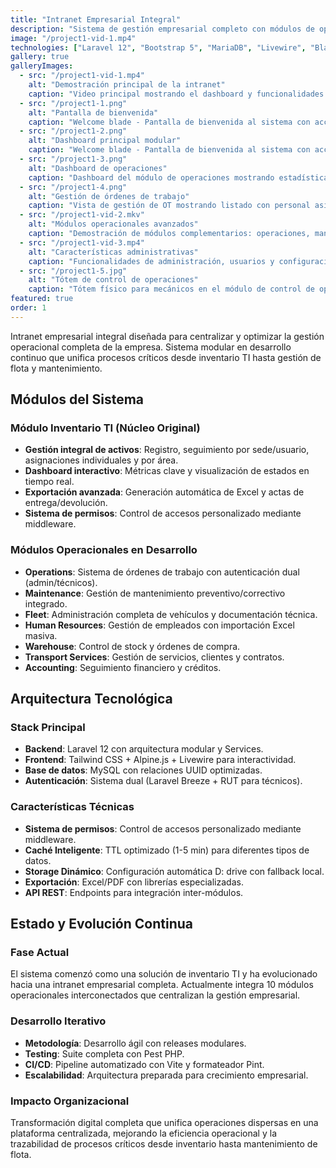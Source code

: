 ```yaml
---
title: "Intranet Empresarial Integral"
description: "Sistema de gestión empresarial completo con módulos de operaciones, mantenimiento, inventario TI, flota y recursos humanos. Proyecto en desarrollo continuo."
image: "/project1-vid-1.mp4"
technologies: ["Laravel 12", "Bootstrap 5", "MariaDB", "Livewire", "Blade"]
gallery: true
galleryImages:
  - src: "/project1-vid-1.mp4"
    alt: "Demostración principal de la intranet"
    caption: "Video principal mostrando el dashboard y funcionalidades core del sistema de inventario TI"
  - src: "/project1-1.png"
    alt: "Pantalla de bienvenida"
    caption: "Welcome blade - Pantalla de bienvenida al sistema con acceso inicial 1"
  - src: "/project1-2.png"
    alt: "Dashboard principal modular"
    caption: "Welcome blade - Pantalla de bienvenida al sistema con acceso inicial 2"
  - src: "/project1-3.png"
    alt: "Dashboard de operaciones"
    caption: "Dashboard del módulo de operaciones mostrando estadísticas de OT, personal técnico activo, OTs del mes y acceso a gestión de OT, checklist y documentación técnica"
  - src: "/project1-4.png"
    alt: "Gestión de órdenes de trabajo"
    caption: "Vista de gestión de OT mostrando listado con personal asignado, vehículo, título, descripción, fechas programadas y leyenda de iconos de tipo, prioridad y estado"
  - src: "/project1-vid-2.mkv"
    alt: "Módulos operacionales avanzados"
    caption: "Demostración de módulos complementarios: operaciones, mantenimiento y gestión de flota"
  - src: "/project1-vid-3.mp4"
    alt: "Características administrativas"
    caption: "Funcionalidades de administración, usuarios y configuración del sistema empresarial"
  - src: "/project1-5.jpg"
    alt: "Tótem de control de operaciones"
    caption: "Tótem físico para mecánicos en el módulo de control de operaciones - interfaz táctil para gestión de OT en terreno"
featured: true
order: 1
---
```


Intranet empresarial integral diseñada para centralizar y optimizar la gestión operacional completa de la empresa. Sistema modular en desarrollo continuo que unifica procesos críticos desde inventario TI hasta gestión de flota y mantenimiento.

## Módulos del Sistema

### Módulo Inventario TI (Núcleo Original)

- **Gestión integral de activos**: Registro, seguimiento por sede/usuario, asignaciones individuales y por área.
- **Dashboard interactivo**: Métricas clave y visualización de estados en tiempo real.
- **Exportación avanzada**: Generación automática de Excel y actas de entrega/devolución.
- **Sistema de permisos**: Control de accesos personalizado mediante middleware.

### Módulos Operacionales en Desarrollo

- **Operations**: Sistema de órdenes de trabajo con autenticación dual (admin/técnicos).
- **Maintenance**: Gestión de mantenimiento preventivo/correctivo integrado.
- **Fleet**: Administración completa de vehículos y documentación técnica.
- **Human Resources**: Gestión de empleados con importación Excel masiva.
- **Warehouse**: Control de stock y órdenes de compra.
- **Transport Services**: Gestión de servicios, clientes y contratos.
- **Accounting**: Seguimiento financiero y créditos.

## Arquitectura Tecnológica

### Stack Principal

- **Backend**: Laravel 12 con arquitectura modular y Services.
- **Frontend**: Tailwind CSS + Alpine.js + Livewire para interactividad.
- **Base de datos**: MySQL con relaciones UUID optimizadas.
- **Autenticación**: Sistema dual (Laravel Breeze + RUT para técnicos).

### Características Técnicas

- **Sistema de permisos**: Control de accesos personalizado mediante middleware.
- **Caché Inteligente**: TTL optimizado (1-5 min) para diferentes tipos de datos.
- **Storage Dinámico**: Configuración automática D: drive con fallback local.
- **Exportación**: Excel/PDF con librerías especializadas.
- **API REST**: Endpoints para integración inter-módulos.

## Estado y Evolución Continua

### Fase Actual

El sistema comenzó como una solución de inventario TI y ha evolucionado hacia una intranet empresarial completa. Actualmente integra 10 módulos operacionales interconectados que centralizan la gestión empresarial.

### Desarrollo Iterativo

- **Metodología**: Desarrollo ágil con releases modulares.
- **Testing**: Suite completa con Pest PHP.
- **CI/CD**: Pipeline automatizado con Vite y formateador Pint.
- **Escalabilidad**: Arquitectura preparada para crecimiento empresarial.

### Impacto Organizacional

Transformación digital completa que unifica operaciones dispersas en una plataforma centralizada, mejorando la eficiencia operacional y la trazabilidad de procesos críticos desde inventario hasta mantenimiento de flota.
